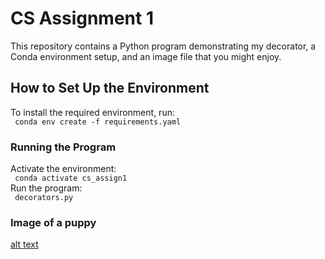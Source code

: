 # CS Assignment 1  #
This repository contains a Python program demonstrating my decorator, a Conda environment setup, and an image file that you might enjoy.  

## How to Set Up the Environment  ##
To install the required environment, run:  
<code> conda env create -f requirements.yaml </code>  

### Running the Program  ###
Activate the environment:  
<code> conda activate cs_assign1 </code>  
Run the program:  
<code> decorators.py </code>  

### Image of a puppy  ###
[alt text](image.png) 
